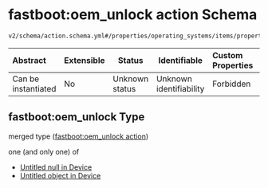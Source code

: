 # fastboot:oem_unlock action Schema

```txt
v2/schema/action.schema.yml#/properties/operating_systems/items/properties/steps/items/properties/actions/items/oneOf/4/properties/fastboot:oem_unlock
```




| Abstract            | Extensible | Status         | Identifiable            | Custom Properties | Additional Properties | Access Restrictions | Defined In                                                           |
| :------------------ | ---------- | -------------- | ----------------------- | :---------------- | --------------------- | ------------------- | -------------------------------------------------------------------- |
| Can be instantiated | No         | Unknown status | Unknown identifiability | Forbidden         | Allowed               | none                | [device.schema.json\*](../device.schema.json "open original schema") |

## fastboot:oem_unlock Type

merged type ([fastboot:oem_unlock action](device-properties-operating-systems-operating-system-properties-steps-step-properties-group-step-action-oneof-fastbootoem_unlock-action-properties-fastbootoem_unlock-action.md))

one (and only one) of

-   [Untitled null in Device](device-properties-operating-systems-operating-system-properties-steps-step-properties-group-step-action-oneof-fastbootoem_unlock-action-properties-fastbootoem_unlock-action-oneof-0.md "check type definition")
-   [Untitled object in Device](device-properties-operating-systems-operating-system-properties-steps-step-properties-group-step-action-oneof-fastbootoem_unlock-action-properties-fastbootoem_unlock-action-oneof-1.md "check type definition")
